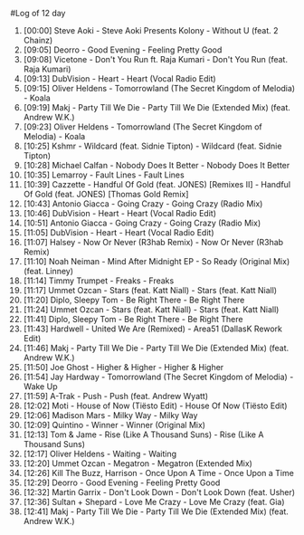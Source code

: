 #Log of 12 day

1. [00:00] Steve Aoki - Steve Aoki Presents Kolony - Without U (feat. 2 Chainz)
1. [09:05] Deorro - Good Evening - Feeling Pretty Good
1. [09:08] Vicetone - Don't You Run ft. Raja Kumari - Don't You Run (feat. Raja Kumari)
1. [09:13] DubVision - Heart - Heart (Vocal Radio Edit)
1. [09:15] Oliver Heldens - Tomorrowland (The Secret Kingdom of Melodia) - Koala
1. [09:19] Makj - Party Till We Die - Party Till We Die (Extended Mix) (feat. Andrew W.K.)
1. [09:23] Oliver Heldens - Tomorrowland (The Secret Kingdom of Melodia) - Koala
1. [10:25] Kshmr - Wildcard (feat. Sidnie Tipton) - Wildcard (feat. Sidnie Tipton)
1. [10:28] Michael Calfan - Nobody Does It Better - Nobody Does It Better
1. [10:35] Lemarroy - Fault Lines - Fault Lines
1. [10:39] Cazzette - Handful Of Gold (feat. JONES) [Remixes II] - Handful Of Gold (feat. JONES) [Thomas Gold Remix]
1. [10:43] Antonio Giacca - Going Crazy - Going Crazy (Radio Mix)
1. [10:46] DubVision - Heart - Heart (Vocal Radio Edit)
1. [10:51] Antonio Giacca - Going Crazy - Going Crazy (Radio Mix)
1. [11:05] DubVision - Heart - Heart (Vocal Radio Edit)
1. [11:07] Halsey - Now Or Never (R3hab Remix) - Now Or Never (R3hab Remix)
1. [11:10] Noah Neiman - Mind After Midnight EP - So Ready (Original Mix) (feat. Linney)
1. [11:14] Timmy Trumpet - Freaks - Freaks
1. [11:17] Ummet Ozcan - Stars (feat. Katt Niall) - Stars (feat. Katt Niall)
1. [11:20] Diplo, Sleepy Tom - Be Right There - Be Right There
1. [11:24] Ummet Ozcan - Stars (feat. Katt Niall) - Stars (feat. Katt Niall)
1. [11:41] Diplo, Sleepy Tom - Be Right There - Be Right There
1. [11:43] Hardwell - United We Are (Remixed) - Area51 (DallasK Rework Edit)
1. [11:46] Makj - Party Till We Die - Party Till We Die (Extended Mix) (feat. Andrew W.K.)
1. [11:50] Joe Ghost - Higher & Higher - Higher & Higher
1. [11:54] Jay Hardway - Tomorrowland (The Secret Kingdom of Melodia) - Wake Up
1. [11:59] A-Trak - Push - Push (feat. Andrew Wyatt)
1. [12:02] Moti - House of Now (Tiësto Edit) - House Of Now (Tiësto Edit)
1. [12:06] Madison Mars - Milky Way - Milky Way
1. [12:09] Quintino - Winner - Winner (Original Mix)
1. [12:13] Tom & Jame - Rise (Like A Thousand Suns) - Rise (Like A Thousand Suns)
1. [12:17] Oliver Heldens - Waiting - Waiting
1. [12:20] Ummet Ozcan - Megatron - Megatron (Extended Mix)
1. [12:26] Kill The Buzz, Harrison - Once Upon A Time - Once Upon a Time
1. [12:29] Deorro - Good Evening - Feeling Pretty Good
1. [12:32] Martin Garrix - Don't Look Down - Don't Look Down (feat. Usher)
1. [12:36] Sultan + Shepard - Love Me Crazy - Love Me Crazy (feat. Gia)
1. [12:41] Makj - Party Till We Die - Party Till We Die (Extended Mix) (feat. Andrew W.K.)
